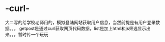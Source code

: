 # -curl-
大二写的给学校老师用的，模拟登陆网站获取用户信息，当然前提是有用户登录数据。。。
getpost是通过curl获取网页代码数据，list是加上html和js筛选显示出来。。。暂时传一个玩玩
